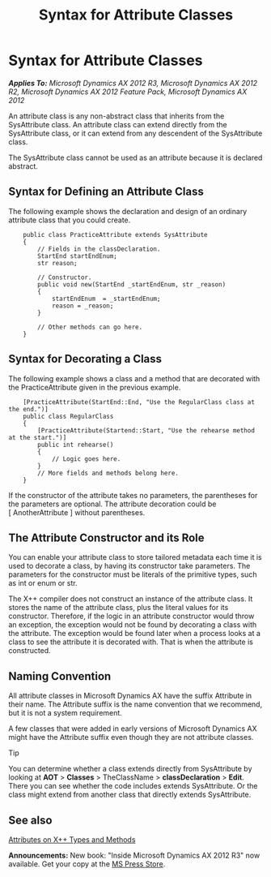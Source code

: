 ﻿---
title: Syntax for Attribute Classes
TOCTitle: Syntax for Attribute Classes
ms:assetid: 2130208b-9e50-4313-9f12-bc6903f11e41
ms:mtpsurl: https://msdn.microsoft.com/en-us/library/Gg844185(v=AX.60)
ms:contentKeyID: 35241550
ms.date: 05/18/2015
mtps_version: v=AX.60
---

# Syntax for Attribute Classes 


_**Applies To:** Microsoft Dynamics AX 2012 R3, Microsoft Dynamics AX 2012 R2, Microsoft Dynamics AX 2012 Feature Pack, Microsoft Dynamics AX 2012_

An attribute class is any non-abstract class that inherits from the SysAttribute class. An attribute class can extend directly from the SysAttribute class, or it can extend from any descendent of the SysAttribute class.

The SysAttribute class cannot be used as an attribute because it is declared abstract.

## Syntax for Defining an Attribute Class

The following example shows the declaration and design of an ordinary attribute class that you could create.
```X++
    public class PracticeAttribute extends SysAttribute
    {
        // Fields in the classDeclaration.
        StartEnd startEndEnum;
        str reason;
    
        // Constructor.
        public void new(StartEnd _startEndEnum, str _reason)
        {
            startEndEnum  = _startEndEnum;
            reason = _reason;
        }
    
        // Other methods can go here.
    }
```
## Syntax for Decorating a Class

The following example shows a class and a method that are decorated with the PracticeAttribute given in the previous example.
```X++
    [PracticeAttribute(StartEnd::End, "Use the RegularClass class at the end.")]
    public class RegularClass
    {
        [PracticeAttribute(Startend::Start, "Use the rehearse method at the start.")]
        public int rehearse()
        {
            // Logic goes here.
        }
        // More fields and methods belong here.
    }
```
If the constructor of the attribute takes no parameters, the parentheses for the parameters are optional. The attribute decoration could be \[ AnotherAttribute \] without parentheses.

## The Attribute Constructor and its Role

You can enable your attribute class to store tailored metadata each time it is used to decorate a class, by having its constructor take parameters. The parameters for the constructor must be literals of the primitive types, such as int or enum or str.

The X++ compiler does not construct an instance of the attribute class. It stores the name of the attribute class, plus the literal values for its constructor. Therefore, if the logic in an attribute constructor would throw an exception, the exception would not be found by decorating a class with the attribute. The exception would be found later when a process looks at a class to see the attribute it is decorated with. That is when the attribute is constructed.

## Naming Convention

All attribute classes in Microsoft Dynamics AX have the suffix Attribute in their name. The Attribute suffix is the name convention that we recommend, but it is not a system requirement.

A few classes that were added in early versions of Microsoft Dynamics AX might have the Attribute suffix even though they are not attribute classes.


> [!TIP]
> <P>You can determine whether a class extends directly from SysAttribute by looking at <STRONG>AOT</STRONG> &gt; <STRONG>Classes</STRONG> &gt; TheClassName &gt; <STRONG>classDeclaration</STRONG> &gt; <STRONG>Edit</STRONG>. There you can see whether the code includes extends SysAttribute. Or the class might extend from another class that directly extends SysAttribute.</P>



## See also

[Attributes on X++ Types and Methods](attributes-on-x-types-and-methods.md)

  
**Announcements:** New book: "Inside Microsoft Dynamics AX 2012 R3" now available. Get your copy at the [MS Press Store](https://www.microsoftpressstore.com/store/inside-microsoft-dynamics-ax-2012-r3-9780735685109).

